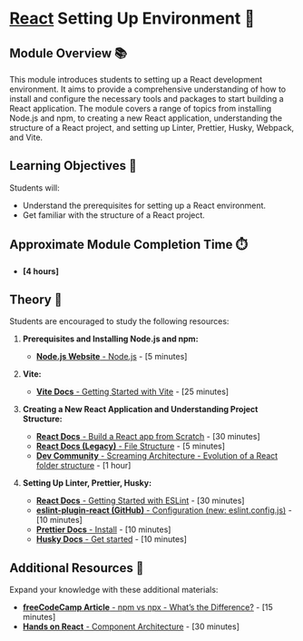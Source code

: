 # [React](https://github.com/rolling-scopes-school/tasks/tree/master/react) Setting Up Environment 🌟

## Module Overview 📚

This module introduces students to setting up a React development environment. It aims to provide a comprehensive
understanding of how to install and configure the necessary tools and packages to start building a React application.
The module covers a range of topics from installing Node.js and npm, to creating a new React application, understanding the structure of a React project, and setting up Linter, Prettier, Husky, Webpack, and Vite.

## Learning Objectives 🎯

Students will:

- Understand the prerequisites for setting up a React environment.
- Get familiar with the structure of a React project.

## Approximate Module Completion Time ⏱️

- **[4 hours]**

## Theory 📖

Students are encouraged to study the following resources:

1. **Prerequisites and Installing Node.js and npm:**
   - [**Node.js Website** - Node.js](https://nodejs.org/en/) - [5 minutes]

2. **Vite:**
   - [**Vite Docs** - Getting Started with Vite](https://vitejs.dev/guide/) - [25 minutes]

3. **Creating a New React Application and Understanding Project Structure:**
   - [**React Docs** - Build a React app from Scratch](https://react.dev/learn/build-a-react-app-from-scratch) - [30 minutes]
   - [**React Docs (Legacy)** - File Structure](https://legacy.reactjs.org/docs/faq-structure.html) - [5 minutes]
   - [**Dev Community** - Screaming Architecture - Evolution of a React folder structure](https://dev.to/profydev/screaming-architecture-evolution-of-a-react-folder-structure-4g25) - [1 hour]

4. **Setting Up Linter, Prettier, Husky:**
   - [**React Docs** - Getting Started with ESLint](http://eslint.org/docs/latest/use/getting-started) - [30 minutes]
   - [**eslint-plugin-react (GitHub)** - Configuration (new: eslint.config.js)](https://github.com/jsx-eslint/eslint-plugin-react?tab=readme-ov-file#configuration-new-eslintconfigjs) - [10 minutes]
   - [**Prettier Docs** - Install](https://prettier.io/docs/install) - [10 minutes]
   - [**Husky Docs** - Get started](https://typicode.github.io/husky/get-started.html) - [10 minutes]

## Additional Resources 📘

Expand your knowledge with these additional materials:

- [**freeCodeCamp Article** - npm vs npx - What’s the Difference?](https://www.freecodecamp.org/news/npm-vs-npx-whats-the-difference/) - [15 minutes]
- [**Hands on React** - Component Architecture](https://handsonreact.com/docs/component-architecture) - [30 minutes]
